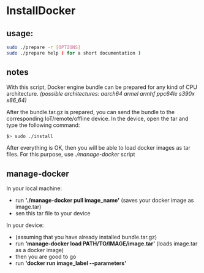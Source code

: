 # InstallDocker

## usage:

```bash
sudo ./prepare -r [OPTIONS]
sudo ./prepare help ( for a short documentation )
```

## notes

With this script, Docker engine bundle can be prepared for any kind of CPU architecture. 
*(possible architectures: aarch64 armel armhf ppc64le s390x x86_64)*

After the bundle.tar.gz is prepared, you can send the bundle to the corresponding IoT/remote/offline device.
In the device, open the tar and type the following command:

```bash
$> sudo ./install
```

After everything is OK, then you will be able to load docker images as tar files.
For this purpose, use *./manage-docker* script

## manage-docker
In your local machine:
 - run **'./manage-docker pull image_name'** (saves your docker image as image.tar)
 - sen this tar file to your device

In your device:
 - (assuming that you have already installed bundle.tar.gz)
 - run **'manage-docker load PATH/TO/IMAGE/image.tar'** (loads image.tar as a docker image)
 - then you are good to go
 - run **'docker run image_label --parameters'**
